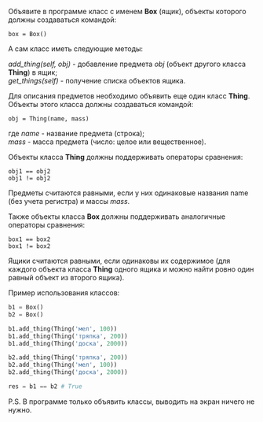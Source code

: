 Объявите в программе класс с именем **Box** (ящик), объекты которого должны создаваться командой:

`box = Box()`

А сам класс иметь следующие методы:

_add_thing(self, obj)_ - добавление предмета _obj_ (объект другого класса **Thing**) в ящик;  
_get_things(self)_ - получение списка объектов ящика.

Для описания предметов необходимо объявить еще один класс **Thing**. Объекты этого класса должны создаваться командой:

`obj = Thing(name, mass)`

где _name_ - название предмета (строка);  
_mass_ - масса предмета (число: целое или вещественное).

Объекты класса **Thing** должны поддерживать операторы сравнения:
```
obj1 == obj2
obj1 != obj2
```
Предметы считаются равными, если у них одинаковые названия name (без учета регистра) и массы _mass_.

Также объекты класса **Box** должны поддерживать аналогичные операторы сравнения:
```
box1 == box2
box1 != box2
```
Ящики считаются равными, если одинаковы их содержимое (для каждого объекта класса **Thing** одного ящика и можно найти ровно один равный объект из второго ящика).

Пример использования классов:
```python
b1 = Box()
b2 = Box()

b1.add_thing(Thing('мел', 100))
b1.add_thing(Thing('тряпка', 200))
b1.add_thing(Thing('доска', 2000))

b2.add_thing(Thing('тряпка', 200))
b2.add_thing(Thing('мел', 100))
b2.add_thing(Thing('доска', 2000))

res = b1 == b2 # True
```
P.S. В программе только объявить классы, выводить на экран ничего не нужно.